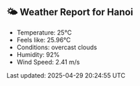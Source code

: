 <!-- WEATHER-START -->
## 🌤 Weather Report for Hanoi

- Temperature: 25°C
- Feels like: 25.96°C
- Conditions: overcast clouds
- Humidity: 92%
- Wind Speed: 2.41 m/s

Last updated: 2025-04-29 20:24:55 UTC
<!-- WEATHER-END -->
